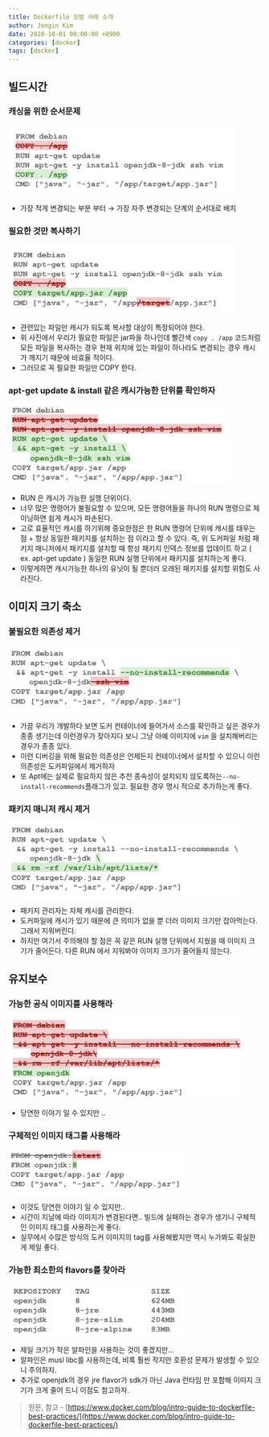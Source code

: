 ```yaml
---
title: Dockerfile 모범 사례 소개
author: Jongin Kim
date: 2020-10-01 00:00:00 +0900
categories: [docker]
tags: [docker]
---
```

## 빌드시간

### 캐싱을 위한 순서문제
![](/assets/img/posts/5.png)
- 가장 적게 변경되는 부분 부터 → 가장 자주 변경되는 단계의 순서대로 배치

### 필요한 것만 복사하기
![](/assets/img/posts/6.png)
- 관련있는 파일만 캐시가 되도록 복사할 대상이 특정되어야 한다.
- 위 사진에서 우리가 필요한 파일은 jar파을 하나인데 빨간색 `copy . /app` 코드처럼 모든 파일을 복사하는 경우 현재 위치에 있는 파일이 하나라도 변경되는 경우 캐시가 깨지기 때문에 비효율 적이다. 
- 그러므로 꼭 필요한 파일만 COPY 한다.

### apt-get update & install 같은 캐시가능한 단위를 확인하자
![](/assets/img/posts/7.png)
- RUN 은 캐시가 가능한 실행 단위이다. 
- 너무 많은 명령어가 불필요할 수 있으며, 모든 명령어들을 하나의 RUN 명령으로 체이닝하면 쉽게 캐시가 파손된다. 
- 고로 효율적인 캐시를 하기위해 중요한점은 한 RUN 명령어 단위에 캐시를 태우는 점 + 항상 동일한 패키지를 설치하는 점 이라고 할 수 있다. 즉, 위 도커파일 처럼 패키지 매니저에서 패키지를 설치할 때 항상 패키지 인덱스 정보를 업데이트 하고 ( ex. apt-get update ) 동일한 RUN 실행 단위에서 패키지를 설치하는게 좋다.
- 이렇게하면 캐시가능한 하나의 유닛이 될 뿐더러 오래된 패키지를 설치할 위험도 사라진다.

## 이미지 크기 축소

### 불필요한 의존성 제거
![](/assets/img/posts/8.png)
- 가끔 우리가 개발하다 보면 도커 컨테이너에 들어가서 소스를 확인하고 싶은 경우가 종종 생기는데 이런경우가 잦아지다 보니 그냥 아예 이미지에 `vim` 을 설치해버리는 경우가 종종 있다.
- 이런 디버깅을 위해 필요한 의존성은 언제든지 컨테이너에서 설치할 수 있으니 이런 의존성은 도커파일에서 제거하자
- 또 Apt에는 실제로 필요하지 않은 추천 종속성이 설치되지 않도록하는`--no-install-recommends`플래그가 있고. 필요한 경우 명시 적으로 추가하는게 좋다.

### 패키지 매니저 캐시 제거
![](/assets/img/posts/9.png)
- 패키지 관리자는 자체 캐시를 관리한다.
- 도커파일에 캐시가 있기 때문에 큰 의미가 없을 뿐 더러 이미지 크기만 잡아먹는다. 그래서 지워버린다.
- 하지만 여기서 주의해야 할 점은 꼭 같은 RUN 실행 단위에서 지웠을 때 이미지 크기가 줄어든다. 다른 RUN 에서 지워봐야 이미지 크기가 줄어들지 않는다.

## 유지보수

### 가능한 공식 이미지를 사용해라
![](/assets/img/posts/10.png)
- 당연한 이야기 일 수 있지만 ..

### 구체적인 이미지 태그를 사용해라
![](/assets/img/posts/11.png)
- 이것도 당연한 이야기 일 수 있지만..
- 시간이 지남에 따라 이미지가 변경된다면.. 빌드에 실패하는 경우가 생기니 구체적인 이미지 태그를 사용하는게 좋다.
- 실무에서 수많은 방식의 도커 이미지의 tag를 사용해봤지만 역시 누가봐도 확실한게 제일 좋다.

### 가능한 최소한의 flavors를 찾아라
![](/assets/img/posts/12.png)
- 제일 크기가 작은 알파인을 사용하는 것이 좋겠지만...
- 알파인은 musl libc를 사용하는데, 비록 훨씬 작지만 호환성 문제가 발생할 수 있으니 주의하자.
- 추가로 openjdk의 경우 jre flavor가 sdk가 아닌 Java 런타임 만 포함해 이미지 크기가 크게 줄어 드니 이점도 참고하자.

> 원문, 참고 - [https://www.docker.com/blog/intro-guide-to-dockerfile-best-practices/](https://www.docker.com/blog/intro-guide-to-dockerfile-best-practices/)